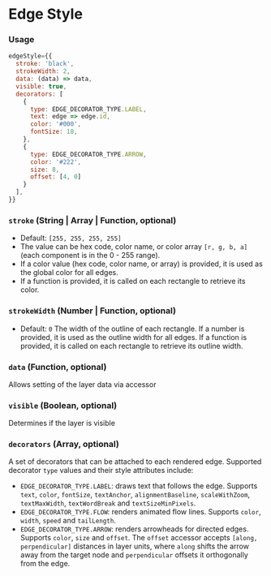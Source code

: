 # Edge Style

### Usage

```js
edgeStyle={{
  stroke: 'black',
  strokeWidth: 2,
  data: (data) => data,
  visible: true,
  decorators: [
    {
      type: EDGE_DECORATOR_TYPE.LABEL,
      text: edge => edge.id,
      color: '#000',
      fontSize: 18,
    },
    {
      type: EDGE_DECORATOR_TYPE.ARROW,
      color: '#222',
      size: 8,
      offset: [4, 0]
    }
  ],
}}
```

### `stroke` (String | Array | Function, optional)

- Default: `[255, 255, 255, 255]`
- The value can be hex code, color name, or color array `[r, g, b, a]` (each component is in the 0 - 255 range).
- If a color value (hex code, color name, or array) is provided, it is used as the global color for all edges.
- If a function is provided, it is called on each rectangle to retrieve its color.

### `strokeWidth` (Number | Function, optional)

- Default: `0`
  The width of the outline of each rectangle.
  If a number is provided, it is used as the outline width for all edges.
  If a function is provided, it is called on each rectangle to retrieve its outline width.

### `data` (Function, optional)

Allows setting of the layer data via accessor

### `visible` (Boolean, optional)

Determines if the layer is visible

### `decorators` (Array, optional)

A set of decorators that can be attached to each rendered edge. Supported decorator `type`
values and their style attributes include:

- `EDGE_DECORATOR_TYPE.LABEL`: draws text that follows the edge. Supports `text`, `color`,
  `fontSize`, `textAnchor`, `alignmentBaseline`, `scaleWithZoom`, `textMaxWidth`, `textWordBreak`
  and `textSizeMinPixels`.
- `EDGE_DECORATOR_TYPE.FLOW`: renders animated flow lines. Supports `color`, `width`, `speed` and
  `tailLength`.
- `EDGE_DECORATOR_TYPE.ARROW`: renders arrowheads for directed edges. Supports `color`, `size` and
  `offset`. The `offset` accessor accepts `[along, perpendicular]` distances in layer units, where
  `along` shifts the arrow away from the target node and `perpendicular` offsets it orthogonally
  from the edge.
